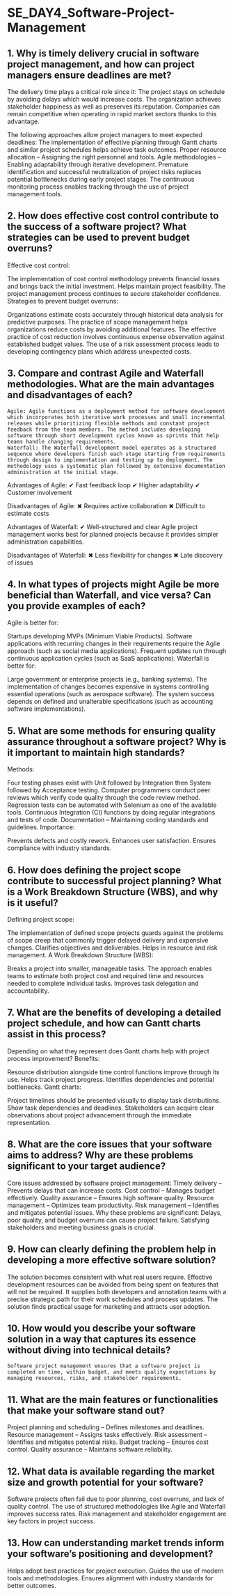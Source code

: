 # SE_DAY4_Software-Project-Management

## 1. Why is timely delivery crucial in software project management, and how can project managers ensure deadlines are met?
The delivery time plays a critical role since it:
The project stays on schedule by avoiding delays which would increase costs.
The organization achieves stakeholder happiness as well as preserves its reputation.
Companies can remain competitive when operating in rapid market sectors thanks to this advantage.

The following approaches allow project managers to meet expected deadlines:
The implementation of effective planning through Gantt charts and similar project schedules helps achieve task outcomes.
Proper resource allocation – Assigning the right personnel and tools.
Agile methodologies – Enabling adaptability through iterative development.
Premature identification and successful neutralization of project risks replaces potential bottlenecks during early project stages.
The continuous monitoring process enables tracking through the use of project management tools.
## 2. How does effective cost control contribute to the success of a software project? What strategies can be used to prevent budget overruns?
Effective cost control:

The implementation of cost control methodology prevents financial losses and brings back the initial investment.
Helps maintain project feasibility.
The project management process continues to secure stakeholder confidence.
Strategies to prevent budget overruns:

Organizations estimate costs accurately through historical data analysis for predictive purposes.
The practice of scope management helps organizations reduce costs by avoiding additional features.
The effective practice of cost reduction involves continuous expense observation against established budget values.
The use of a risk assessment process leads to developing contingency plans which address unexpected costs.

## 3. Compare and contrast Agile and Waterfall methodologies. What are the main advantages and disadvantages of each?
	Agile: Agile functions as a deployment method for software development which incorporates both iterative work processes and small incremental releases while prioritizing flexible methods and constant project feedback from the team members. The method includes developing software through short development cycles known as sprints that help teams handle changing requirements.
	Waterfall: The Waterfall development model operates as a structured sequence where developers finish each stage starting from requirements through design to implementation and testing up to deployment. The methodology uses a systematic plan followed by extensive documentation administration at the initial stage.
Advantages of Agile:
✔ Fast feedback loop
✔ Higher adaptability
✔ Customer involvement

Disadvantages of Agile:
✖ Requires active collaboration
✖ Difficult to estimate costs

Advantages of Waterfall:
✔ Well-structured and clear
Agile project management works best for planned projects because it provides simpler administration capabilities.

Disadvantages of Waterfall:
✖ Less flexibility for changes
✖ Late discovery of issues

## 4. In what types of projects might Agile be more beneficial than Waterfall, and vice versa? Can you provide examples of each?
Agile is better for:

Startups developing MVPs (Minimum Viable Products).
Software applications with recurring changes in their requirements require the Agile approach (such as social media applications).
Frequent updates run through continuous application cycles (such as SaaS applications).
Waterfall is better for:

Large government or enterprise projects (e.g., banking systems).
The implementation of changes becomes expensive in systems controlling essential operations (such as aerospace software).
The system success depends on defined and unalterable specifications (such as accounting software implementations).

## 5. What are some methods for ensuring quality assurance throughout a software project? Why is it important to maintain high standards?
Methods:

Four testing phases exist with Unit followed by Integration then System followed by Acceptance testing.
Computer programmers conduct peer reviews which verify code quality through the code review method.
Regression tests can be automated with Selenium as one of the available tools.
Continuous Integration (CI) functions by doing regular integrations and tests of code.
Documentation – Maintaining coding standards and guidelines.
Importance:

Prevents defects and costly rework.
Enhances user satisfaction.
Ensures compliance with industry standards.


## 6. How does defining the project scope contribute to successful project planning? What is a Work Breakdown Structure (WBS), and why is it useful?
Defining project scope:

The implementation of defined scope projects guards against the problems of scope creep that commonly trigger delayed delivery and expensive changes.
Clarifies objectives and deliverables.
Helps in resource and risk management.
A Work Breakdown Structure (WBS):

Breaks a project into smaller, manageable tasks.
The approach enables teams to estimate both project cost and required time and resources needed to complete individual tasks.
Improves task delegation and accountability.

## 7. What are the benefits of developing a detailed project schedule, and how can Gantt charts assist in this process?
Depending on what they represent does Gantt charts help with project process improvement?
Benefits:

Resource distribution alongside time control functions improve through its use.
Helps track project progress.
Identifies dependencies and potential bottlenecks.
Gantt charts:

Project timelines should be presented visually to display task distributions.
Show task dependencies and deadlines.
Stakeholders can acquire clear observations about project advancement through the immediate representation.

## 8. What are the core issues that your software aims to address? Why are these problems significant to your target audience?
Core issues addressed by software project management:
Timely delivery – Prevents delays that can increase costs.
Cost control – Manages budget effectively.
Quality assurance – Ensures high software quality.
Resource management – Optimizes team productivity.
Risk management – Identifies and mitigates potential issues.
Why these problems are significant:
Delays, poor quality, and budget overruns can cause project failure.
Satisfying stakeholders and meeting business goals is crucial.


## 9. How can clearly defining the problem help in developing a more effective software solution?
The solution becomes consistent with what real users require.
Effective development resources can be avoided from being spent on features that will not be required.
It supplies both developers and annotation teams with a precise strategic path for their work schedules and process updates.
The solution finds practical usage for marketing and attracts user adoption.


## 10. How would you describe your software solution in a way that captures its essence without diving into technical details?
	Software project management ensures that a software project is completed on time, within budget, and meets quality expectations by managing resources, risks, and stakeholder requirements.

## 11. What are the main features or functionalities that make your software stand out?
Project planning and scheduling – Defines milestones and deadlines.
Resource management – Assigns tasks effectively.
Risk assessment – Identifies and mitigates potential risks.
Budget tracking – Ensures cost control.
Quality assurance – Maintains software reliability.

## 12. What data is available regarding the market size and growth potential for your software?
Software projects often fail due to poor planning, cost overruns, and lack of quality control.
The use of structured methodologies like Agile and Waterfall improves success rates.
Risk management and stakeholder engagement are key factors in project success.

## 13. How can understanding market trends inform your software’s positioning and development?
Helps adopt best practices for project execution.
Guides the use of modern tools and methodologies.
Ensures alignment with industry standards for better outcomes.

